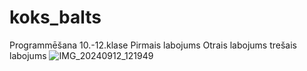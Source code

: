 # koks_balts
Programmēšana 10.-12.klase
Pirmais labojums
Otrais labojums 
trešais labojums
![IMG_20240912_121949](https://github.com/user-attachments/assets/203de73a-425f-484d-b051-4dc78089ce31)
